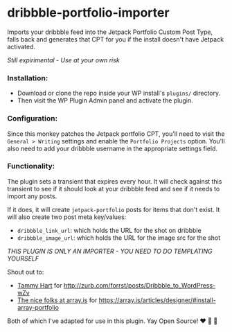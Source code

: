 dribbble-portfolio-importer
===========================

Imports your dribbble feed into the Jetpack Portfolio Custom Post Type, falls back and generates that CPT for you if the install doesn't have Jetpack activated.


*Still expirimental - Use at your own risk*

### Installation:

- Download or clone the repo inside your WP install's `plugins/` directory. 
- Then visit the WP Plugin Admin panel and activate the plugin.


### Configuration:

Since this monkey patches the Jetpack portfolio CPT, you'll need to visit the `General > Writing` settings and enable the `Portfolio Projects` option. You'll also need to add your dribbble username in the appropriate settings field.


### Functionality:

The plugin sets a transient that expires every hour. It will check against this transient to see if it should look at your dribbble feed and see if it needs to import any posts.

If it does, it will create `jetpack-portfolio` posts for items that don't exist. It will also create two post meta key/values:

- `dribbble_link_url`: which holds the URL for the shot on dribbble
- `dribbble_image_url`: which holds the URL for the image src for the shot


*THIS PLUGIN IS ONLY AN IMPORTER - YOU NEED TO DO TEMPLATING YOURSELF*

Shout out to:
- [Tammy Hart](http://www.tammyhartdesigns.com/) for http://zurb.com/forrst/posts/Dribbble_to_WordPress-wZv 
- [The nice folks at array.is](https://array.is) for https://array.is/articles/designer/#install-array-portfolio

Both of which I've adapted for use in this plugin. Yay Open Source! :heart: :metal: :rocket:


